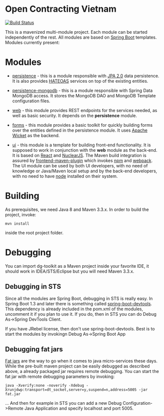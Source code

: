 # Open Contracting Vietnam

[![Build Status](https://travis-ci.org/devgateway/ocvn.svg?branch=develop)](https://travis-ci.org/devgateway/ocvn)

This is a mavenized multi-module project. Each module can be started independently of the rest. All modules are based on [Spring Boot](http://projects.spring.io/spring-boot/) templates. Modules currently present:

# Modules

- [persistence](https://github.com/devgateway/ocvn/tree/master/persistence) - this is a module responsible with [JPA 2.0](https://en.wikipedia.org/wiki/Java_Persistence_API) data persistence. It is also provides [HATEOAS](https://en.wikipedia.org/wiki/HATEOAS) services on top of the existing entities.
 
- [persistence-mongodb](https://github.com/devgateway/ocvn/tree/master/persistence-mongodb) - this is a module responsible with Spring Data MongoDB access. It stores the MongoDB DAO and MongoDB Template configuration files.

- [web](https://github.com/devgateway/ocvn/tree/master/web) - this module provides REST endpoints for the services needed, as well as basic security. It depends on the **persistence** module.

- [forms](https://github.com/devgateway/ocvn/tree/master/forms) - this module provides a basic toolkit for quickly building forms over the entities defined in the persistence module. It uses [Apache Wicket](http://wicket.apache.org/) as the backend.

- [ui](https://github.com/devgateway/ocvn/tree/master/ui) - this module is a template for building front-end functionality. It is supposed to work in conjunction with the **web** module as the back-end. It is based on [React](https://facebook.github.io/react/) and [NuclearJS](https://optimizely.github.io/nuclear-js/). The Maven build integration is assured by [frontend-maven-plugin](https://github.com/eirslett/frontend-maven-plugin) which invokes [npm](https://www.npmjs.com/) and [webpack](https://webpack.github.io/). The UI module can be used by both UI developers, with no need of knowledge or Java/Maven local setup and by the back-end developers, with no need to have [node](https://nodejs.org/) installed on their system.

# Building

As prerequisites, we need Java 8 and Maven 3.3.x.
In order to build the project, invoke:

```
mvn install
```

inside the root project folder.

# Debugging

You can import dg-toolkit as a Maven project inside your favorite IDE, it should work in IDEA/STS/Eclipse but you will need Maven 3.3.x.

## Debugging in STS

Since all the modules are Spring Boot, debugging in STS is really easy. In Spring Boot 1.3 and later there is something called [spring-boot-devtools](https://spring.io/blog/2015/06/17/devtools-in-spring-boot-1-3).
This dependency is already included in the pom.xml of the modules, uncomment it if you plan to use it. If you do, then in STS you can do Debug As->Spring DevTools Client.

If you have JRebel license, then don't use spring-boot-devtools. Best is to start the modules by invokingn Debug As->Spring Boot App

## Debugging fat jars

[Fat jars](http://docs.spring.io/spring-boot/docs/current/reference/html/howto-build.html) are the way to go when it comes to java micro-services these days. While the pre-built maven project can be easily debugged as described above, a already packaged jar requires remote debugging. You can start the fat jar with remote debugging parameters by invoking:

`java -Xverify:none -noverify -Xdebug -Xrunjdwp:transport=dt_socket,server=y,suspend=n,address=5005 -jar fat.jar`

... And then for example in STS you can add a new Debug Configuration->Remote Java Application and specify localhost and port 5005.

